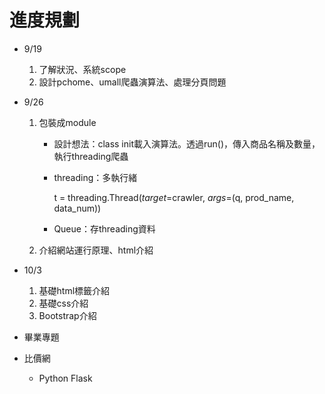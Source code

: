 # 進度規劃

* 9/19

  1. 了解狀況、系統scope
  2. 設計pchome、umall爬蟲演算法、處理分頁問題

* 9/26

  1. 包裝成module

     * 設計想法：class init載入演算法。透過run()，傳入商品名稱及數量，執行threading爬蟲

     * threading：多執行緒

       t = threading.Thread(*target*=crawler, *args*=(q, prod_name, data_num))

     * Queue：存threading資料

  2. 介紹網站運行原理、html介紹

* 10/3

  1. 基礎html標籤介紹
  2. 基礎css介紹
  3. Bootstrap介紹





* 畢業專題
* 比價網
  * Python Flask